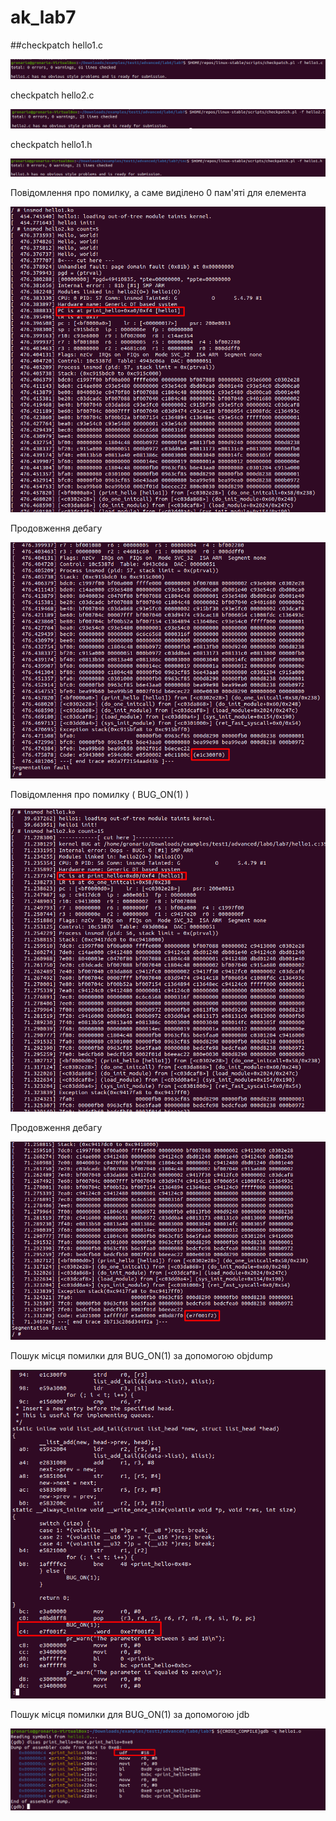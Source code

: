 # ak_lab7
##checkpatch hello1.c

![](https://github.com/Gronario/ak_lab7/blob/main/Screenshots/1.png)

checkpatch hello2.c

![](https://github.com/Gronario/ak_lab7/blob/main/Screenshots/2.png)

checkpatch hello1.h

![](https://github.com/Gronario/ak_lab7/blob/main/Screenshots/3.png)

Повідомлення про помилку, а саме виділено 0 пам'яті для елемента

![](https://github.com/Gronario/ak_lab7/blob/main/Screenshots/4.png)

Продовження дебагу

![](https://github.com/Gronario/ak_lab7/blob/main/Screenshots/5.png)

Повідомлення про помилку ( BUG_ON(1) )

![](https://github.com/Gronario/ak_lab7/blob/main/Screenshots/6.png)

Продовження дебагу

![](https://github.com/Gronario/ak_lab7/blob/main/Screenshots/7.png)

Пошук місця помилки для BUG_ON(1) за допомогою objdump

![](https://github.com/Gronario/ak_lab7/blob/main/Screenshots/8.png)

Пошук місця помилки для BUG_ON(1) за допомогою jdb

![](https://github.com/Gronario/ak_lab7/blob/main/Screenshots/9.png)
